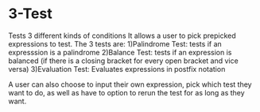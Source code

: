 # 3-Test
Tests 3 different kinds of conditions
It allows a user to pick prepicked expressions to test.
The 3 tests are:
1)Palindrome Test: tests if an expresssion is a palindrome
2)Balance Test: tests if an expression is balanced (if there is a closing bracket for every open bracket and vice versa)
3)Evaluation Test: Evaluates expressions in postfix notation

A user can also choose to input their own expression, pick which test they want to do, as well as have to option to 
rerun the test for as long as they want. 
